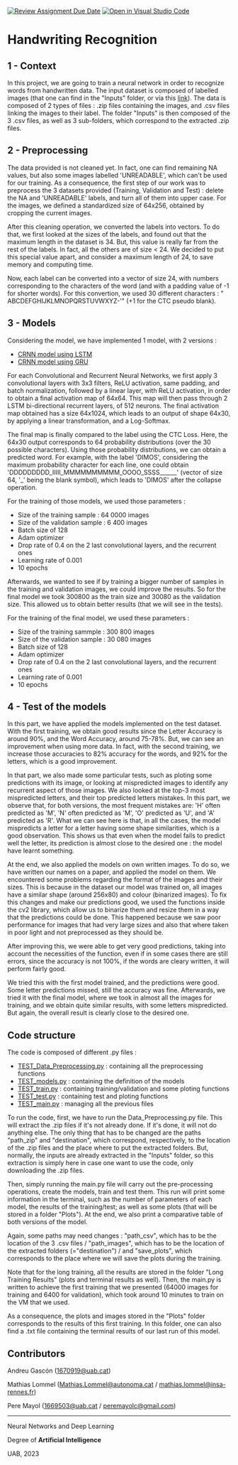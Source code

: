 [![Review Assignment Due Date](https://classroom.github.com/assets/deadline-readme-button-24ddc0f5d75046c5622901739e7c5dd533143b0c8e959d652212380cedb1ea36.svg)](https://classroom.github.com/a/jPcQNmHU)
[![Open in Visual Studio Code](https://classroom.github.com/assets/open-in-vscode-718a45dd9cf7e7f842a935f5ebbe5719a5e09af4491e668f4dbf3b35d5cca122.svg)](https://classroom.github.com/online_ide?assignment_repo_id=14965960&assignment_repo_type=AssignmentRepo)
# Handwriting Recognition
## 1 - Context
In this project, we are going to train a neural network in order to recognize words from handwritten data. The input dataset is composed of labelled images (that one can find in the "Inputs" folder, or via this [link](https://www.kaggle.com/code/samfc10/handwriting-recognition-using-crnn-in-keras/input)). The data is composed of 2 types of files : .zip files containing the images, and .csv files linking the images to their label. The folder "Inputs" is then composed of the 3 .csv files, as well as 3 sub-folders, which correspond to the extracted .zip files. 

## 2 - Preprocessing
The data provided is not cleaned yet. In fact, one can find remaining NA values, but also some images labelled 'UNREADABLE', which can't be used for our training. As a consequence, the first step of our work was to preprocess the 3 datasets provided (Training, Validation and Test) : delete the NA and 'UNREADABLE' labels, and turn all of them into upper case. For the images, we defined a standardized size of 64x256, obtained by cropping the current images.

After this cleaning operation, we converted the labels into vectors. To do that, we first looked at the sizes of the labels, and found out that the maximum length in the dataset is 34. But, this value is really far from the rest of the labels. In fact, all the others are of size < 24.
We decided to put this special value apart, and consider a maximum length of 24, to save memory and computing time. 

Now, each label can be converted into a vector of size 24, with numbers corresponding to the characters of the word (and with a padding value of -1 for shorter words). For this convertion, we used 30 different characters : " ABCDEFGHIJKLMNOPQRSTUVWXYZ-'" (+1 for the CTC pseudo blank).

## 3 - Models
Considering the model, we have implemented 1 model, with 2 versions : 
  -  [CRNN model using LSTM](https://github.com/DCC-UAB/deep-learning-project-2024-ai_nndl_group_14/blob/main/best_model_LSTM.pth)
  -  [CRNN model using GRU](https://github.com/DCC-UAB/deep-learning-project-2024-ai_nndl_group_14/blob/main/best_model_GRU.pth)

For each Convolutional and Recurrent Neural Networks, we first apply 3 convolutional layers with 3x3 filters, ReLU activation, same padding, and batch normalization, followed by a linear layer, with ReLU activation, in order to obtain a final activation map of 64x64. This map will then pass through 2 LSTM bi-directional recurrent layers, of 512 neurons. 
The final activation map obtained has a size 64x1024, which leads to an output of shape 64x30, by applying a linear transformation, and a Log-Softmax.

The final map is finally compared to the label using the CTC Loss. Here, the 64x30 output corresponds to 64 probability distributions (over the 30 possible characters). Using those probability distributions, we can obtain a predicted word. For example, with the label 'DIMOS', considering the maximum probability character for each line, one could obtain 'DDDDDDDDD_IIIII_MMMMMMMMMM_OOOO_SSSS______' (vector of size 64, '_' being the blank symbol), which leads to 'DIMOS' after the collapse operation.

For the training of those models, we used those parameters :
- Size of the training sample : 64 0000 images
- Size of the validation sample : 6 400 images
- Batch size of 128
- Adam optimizer
- Drop rate of 0.4 on the 2 last convolutional layers, and the recurrent ones
- Learning rate of 0.001
- 10 epochs

Afterwards, we wanted to see if by training a bigger number of samples in the training and validation images, we could improve the results. So for the final model we took 300800 as the train size and 30080 as the validation size. This allowed us to obtain better results (that we will see in the tests). 

For the training of the final model, we used these parameters :
- Size of the training sammple : 300 800 images
- Size of the validation sample : 30 080 images
- Batch size of 128
- Adam optimizer
- Drop rate of 0.4 on the 2 last convolutional layers, and the recurrent ones
- Learning rate of 0.001
- 10 epochs



## 4 - Test of the models

In this part, we have applied the models implemented on the test dataset. With the first training, we obtain good results since the Letter Accuracy is around 90%, and the Word Accuracy, around 75-78%. But, we can see an improvement when using more data. In fact, with the second training, we increase those accuracies to 82% accuracy for the words, and 92% for the letters, which is a good improvement. 

In that part, we also made some particular tests, such as ploting some predictions with its image, or looking at mispredicted images to identify any recurrent aspect of those images.
We also looked at the top-3 most mispredicted letters, and their top predicted letters mistakes. In this part, we observe that, for both versions, the most frequent mistakes are: 'H' often predicted as 'M', 'N' often predicted as 'M', 'O' predicted as 'U', and 'A' predicted as 'R'. 
What we can see here is that, in all the cases, the model mispredicts a letter for a letter having some shape similarities, which is a good observation. This shows us that even when the model fails to predict well the letter, its prediction is almost close to the desired one : the model have learnt something.

At the end, we also applied the models on own written images. To do so, we have written our names on a paper, and applied the model on them. We encountered some problems regarding the format of the images and their sizes. This is because in the dataset our model was trained on, all images have a similar shape (around 256x80) and colour (binarized images). 
To fix this changes and make our predictions good, we used the functions inside the cv2 library, which allow us to binarize them and resize them in a way that the predictions could be done. This happened because we saw poor performance for images that had very large sizes and also that where taken in poor light and not preprocessed as they should be. 

After improving this, we were able to get very good predictions, taking into account the necessities of the function, even if in some cases there are still errors, since the accuracy is not 100%,  if the words are cleary written, it will perform fairly good. 

We tried this with the first model trained, and the predictions were good. Some letter predictions missed, still the accuracy was fine. Afterwards, we tried it with the final model, where we took in almost all the images for training, and we obtain quite similar results, with some letters mispredicted. But again, the overall result is clearly close to the desired one.


## Code structure
The code is composed of different .py files :
- [TEST_Data_Preprocessing.py](https://github.com/DCC-UAB/deep-learning-project-2024-ai_nndl_group_14/blob/main/TEST_Data_Preprocessing.py) : containing all the preprocessing functions
- [TEST_models.py](https://github.com/DCC-UAB/deep-learning-project-2024-ai_nndl_group_14/blob/main/TEST_models.py) : containing the definition of the models
- [TEST_train.py](https://github.com/DCC-UAB/deep-learning-project-2024-ai_nndl_group_14/blob/main/TEST_train.py) : containing training/validation and some ploting functions
- [TEST_test.py](https://github.com/DCC-UAB/deep-learning-project-2024-ai_nndl_group_14/blob/main/TEST_test.py) : containing test and ploting functions
- [TEST_main.py](https://github.com/DCC-UAB/deep-learning-project-2024-ai_nndl_group_14/blob/main/TEST_main.py) : managing all the previous files

To run the code, first, we have to run the Data_Preprocessing.py file. This will extract the .zip files if it's not already done. If it's done, it will not do anything else. The only thing that has to be changed are the paths "path_zip" and "destination", which correspond, respectively, to the location of the .zip files and the place where to put the extracted folders. But, normally, the inputs are already extracted in the "Inputs" folder, so this extraction is simply here in case one want to use the code, only downloading the .zip files. 

Then, simply running the main.py file will carry out the pre-processing operations, create the models, train and test them. 
This run will print some information in the terminal, such as the number of parameters of each model, the results of the training/test; as well as some plots (that will be stored in a folder "Plots"). At the end, we also print a comparative table of both versions of the model.

Again, some paths may need changes : "path_csv", which has to be the location of the 3 .csv files / "path_images", which has to be the location of the extracted folders (="destination") / and "save_plots", which corresponds to the place where we will save the plots during the training.

Note that for the long training, all the results are stored in the folder "Long Training Results" (plots and terminal results as well). Then, the main.py is written to achieve the first training that we presented (64000 images for training and 6400 for validation), which took around 10 minutes to train on the VM that we used.

As a consequence, the plots and images stored in the "Plots" folder corresponds to the results of this first training. In this folder, one can also find a .txt file containing the terminal results of our last run of this model.

## Contributors
Andreu Gascón (1670919@uab.cat)

Mathias Lommel (Mathias.Lommel@autonoma.cat / mathias.lommel@insa-rennes.fr) 

Pere Mayol (1669503@uab.cat / peremayolc@gmail.com)

---------------------------------------

Neural Networks and Deep Learning

Degree of __Artificial Intelligence__

UAB, 2023
